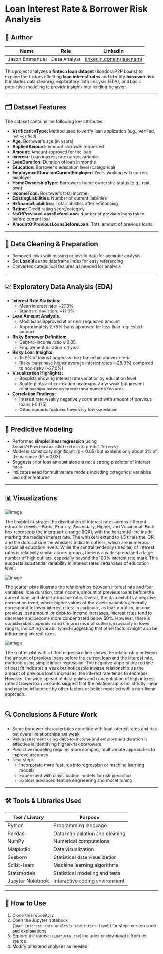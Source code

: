 # Loan Interest Rate & Borrower Risk Analysis

## 👤 Author

| Name            | Role              | LinkedIn                                      |
|-----------------|-------------------|-----------------------------------------------|
| Jason Emmanuel  | Data Analyst | [linkedin.com/in/jasoneml](https://www.linkedin.com/in/jasoneml/) |

This project analyzes a **fintech loan dataset** (Bondora P2P Loans) to explore the factors affecting **loan interest rates** and identify **borrower risk**. It includes data cleaning, exploratory data analysis (EDA), and basic predictive modeling to provide insights into lending behavior.

---

## 🗂 Dataset Features

The dataset contains the following key attributes:

- **VerificationType:** Method used to verify loan application (e.g., verified, not verified)  
- **Age:** Borrower’s age (in years)  
- **AppliedAmount:** Amount borrower requested  
- **Amount:** Amount approved for the loan  
- **Interest:** Loan interest rate (target variable)  
- **LoanDuration:** Duration of loan in months  
- **Education:** Borrower’s education level (categorical)  
- **EmploymentDurationCurrentEmployer:** Years working with current employer  
- **HomeOwnershipType:** Borrower’s home ownership status (e.g., rent, own)  
- **IncomeTotal:** Borrower’s total income  
- **ExistingLiabilities:** Number of current liabilities  
- **RefinanceLiabilities:** Total liabilities after refinancing  
- **Rating:** Credit rating score/category  
- **NoOfPreviousLoansBeforeLoan:** Number of previous loans taken before current loan  
- **AmountOfPreviousLoansBeforeLoan:** Total amount of previous loans  

---

## 🧹 Data Cleaning & Preparation

- Removed rows with missing or invalid data for accurate analysis  
- Set **LoanId** as the dataframe index for easy referencing  
- Converted categorical features as needed for analysis  

---

## 📈 Exploratory Data Analysis (EDA)

- **Interest Rate Statistics:**  
  - Mean interest rate: ~27.3%  
  - Standard deviation: ~18.0%  
- **Loan Amount Analysis:**  
  - Most loans approved at or near requested amount  
  - Approximately 2.75% loans approved for less than requested amount  
- **Risky Borrower Definition:**  
  - Debt-to-income ratio ≥ 0.35  
  - Employment duration ≤ 1 year  
- **Risky Loan Insights:**  
  - 15.9% of loans flagged as risky based on above criteria  
  - Risky loans have higher average interest rates (~28.9%) compared to non-risky (~27.0%)  
- **Visualization Highlights:**  
  - Boxplots showing interest rate variation by education level  
  - Scatterplots and correlation heatmaps show weak but present relationships between interest and numeric features  
- **Correlation Findings:**  
  - Interest rate weakly negatively correlated with amount of previous loans (-0.175)  
  - Other numeric features have very low correlation  

---

## 🧮 Predictive Modeling

- Performed **simple linear regression** using `AmountOfPreviousLoansBeforeLoan` to predict `Interest`  
- Model is statistically significant (p < 0.05) but explains only about 3% of the variance (R² ≈ 0.03)  
- Suggests prior loan amount alone is not a strong predictor of interest rates  
- Indicates need for multivariate models including categorical variables and other features  

---

## 📊 Visualizations

![image](https://github.com/user-attachments/assets/199bc93f-8a40-430a-8b96-53c7fb04484b)

The boxplot illustrates the distribution of interest rates across different education levels—Basic, Primary, Secondary, Higher, and Vocational. Each box represents the interquartile range (IQR), with the horizontal line inside marking the median interest rate. The whiskers extend to 1.5 times the IQR, and the dots outside the whiskers indicate outliers, which are numerous across all education levels. While the central tendency (median) of interest rates is relatively similar across groups, there is a wide spread and a large number of high outliers, especially beyond the 100% interest rate mark. This suggests substantial variability in interest rates, regardless of education level.

![image](https://github.com/user-attachments/assets/0a160887-62fd-4295-b878-507232f07cb0)

The scatter plots illustrate the relationships between interest rate and four variables: loan duration, total income, amount of previous loans before the current loan, and debt-to-income ratio. Overall, the data exhibits a negative correlation trend, where higher values of the x-axis variables generally correspond to lower interest rates. In particular, as loan duration, income, previous loan amount, or debt-to-income increases, interest rates tend to decrease and become more concentrated below 50%. However, there is considerable dispersion and the presence of outliers, especially in lower ranges, indicating variability and suggesting that other factors might also be influencing interest rates.

![image](https://github.com/user-attachments/assets/11c83bc2-30eb-4a98-95e6-e19660db4720)

The scatter plot with a fitted regression line shows the relationship between the amount of previous loans before the current loan and the interest rate, modeled using simple linear regression. The negative slope of the red line of best fit indicates a weak but noticeable inverse relationship: as the amount of previous loans increases, the interest rate tends to decrease. However, the wide spread of data points and concentration of high interest rates at lower loan amounts suggest that the relationship is not strictly linear and may be influenced by other factors or better modeled with a non-linear approach.

---

## 🔍 Conclusions & Future Work

- Some borrower characteristics correlate with loan interest rates and risk but overall relationships are weak  
- Risk assessment using debt-to-income and employment duration is effective in identifying higher-risk borrowers  
- Predictive modeling requires more complex, multivariate approaches to improve accuracy  
- Next steps:  
  - Incorporate more features into regression or machine learning models  
  - Experiment with classification models for risk prediction  
  - Explore advanced feature engineering and model tuning  

---

## 🛠 Tools & Libraries Used

| Tool / Library   | Purpose                                  |
|------------------|------------------------------------------|
| Python           | Programming language                      |
| Pandas           | Data manipulation and cleaning            |
| NumPy            | Numerical computations                     |
| Matplotlib       | Data visualization                        |
| Seaborn          | Statistical data visualization             |
| Scikit-learn     | Machine learning algorithms                |
| Statsmodels      | Statistical modeling and tests              |
| Jupyter Notebook | Interactive coding environment              |

---

## 📂 How to Use

1. Clone this repository  
2. Open the Jupyter Notebook (`loan_interest_rate_analysis_statistics.ipynb`) for step-by-step code and explanations  
3. Explore the dataset (`LoanData.csv`) included or download it from the source  
4. Modify or extend analyses as needed  
